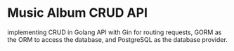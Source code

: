 # Music Album CRUD API 

implementing CRUD in Golang API with Gin for routing requests, GORM as the ORM to access the database, and PostgreSQL as the database provider. 





